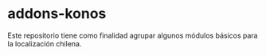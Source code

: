 # addons-konos
Este repositorio tiene como finalidad agrupar algunos módulos básicos para la localización chilena.
